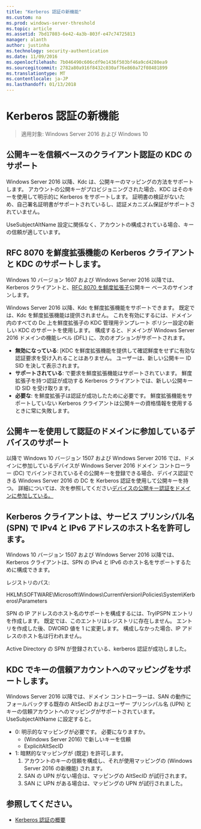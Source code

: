 ```yaml
---
title: "Kerberos 認証の新機能"
ms.custom: na
ms.prod: windows-server-threshold
ms.topic: article
ms.assetid: 7bd17803-6e42-4a3b-803f-e47c74725813
manager: alanth
author: justinha
ms.technology: security-authentication
ms.date: 11/09/2016
ms.openlocfilehash: 7b046490c606cdf9e1436f503bf46a9cd4280ea9
ms.sourcegitcommit: 2782a80a916f8432c030af76e860a72f08481899
ms.translationtype: MT
ms.contentlocale: ja-JP
ms.lasthandoff: 01/13/2018
---
```

# <a name="whats-new-in-kerberos-authentication"></a>Kerberos 認証の新機能

>適用対象: Windows Server 2016 および Windows 10

## <a name="kdc-support-for-public-key-trust-based-client-authentication"></a>公開キーを信頼ベースのクライアント認証の KDC のサポート

Windows Server 2016 以降、Kdc は、公開キーのマッピングの方法をサポートします。 アカウントの公開キーがプロビジョニングされた場合、KDC はそのキーを使用して明示的に Kerberos をサポートします。 証明書の検証がないため、自己署名証明書がサポートされているし、認証メカニズム保証がサポートされていません。

UseSubjectAltName 設定に関係なく、アカウントの構成されている場合、キーの信頼が適しています。

## <a name="kerberos-client-and-kdc-support-for-rfc-8070-pkinit-freshness-extension"></a>RFC 8070 を鮮度拡張機能の Kerberos クライアントと KDC のサポートします。

Windows 10 バージョン 1607 および Windows Server 2016 以降では、Kerberos クライアントと、[RFC 8070 を鮮度拡張子](https://datatracker.ietf.org/doc/draft-ietf-kitten-pkinit-freshness/)公開キー ベースのサインオンします。 

Windows Server 2016 以降、Kdc を鮮度拡張機能をサポートできます。 既定では、Kdc を鮮度拡張機能は提供されません。 これを有効にするには、ドメイン内のすべての Dc 上を鮮度拡張子の KDC 管理用テンプレート ポリシー設定の新しい KDC のサポートを使用します。 構成すると、ドメインが Windows Server 2016 ドメインの機能レベル (DFL) に、次のオプションがサポートされます。

- **無効になっている**: [KDC を鮮度拡張機能を提供して確認鮮度をせずに有効な認証要求を受け入れることはありません。 ユーザーは、新しい公開キー ID SID を決して表示されます。
- **サポートされている**: で要求を鮮度拡張機能はサポートされています。 鮮度拡張子を持つ認証が成功する Kerberos クライアントでは、新しい公開キー ID SID を受け取ります。
- **必要な**: を鮮度拡張子は認証が成功したために必要です。 鮮度拡張機能をサポートしていない Kerberos クライアントは公開キーの資格情報を使用するときに常に失敗します。

## <a name="domain-joined-device-support-for-authentication-using-public-key"></a>公開キーを使用して認証のドメインに参加しているデバイスのサポート

以降で Windows 10 バージョン 1507 および Windows Server 2016 では、ドメインに参加しているデバイスが Windows Server 2016 ドメイン コントローラー (DC) でバインドされているその公開キーを登録できる場合、デバイス認証できる Windows Server 2016 の DC を Kerberos 認証を使用して公開キーを持つ。 詳細については、次を参照してください[デバイスの公開キー認証をドメインに参加している。](Domain-joined-Device-Public-Key-Authentication.md)

## <a name="kerberos-clients-allow-ipv4-and-ipv6-address-hostnames-in-service-principal-names-spns"></a>Kerberos クライアントは、サービス プリンシパル名 (SPN) で IPv4 と IPv6 アドレスのホスト名を許可します。

Windows 10 バージョン 1507 および Windows Server 2016 以降では、Kerberos クライアントは、SPN の IPv4 と IPv6 のホスト名をサポートするために構成できます。 

レジストリのパス:

HKLM\SOFTWARE\Microsoft\Windows\CurrentVersion\Policies\System\Kerberos\Parameters

SPN の IP アドレスのホスト名のサポートを構成するには、TryIPSPN エントリを作成します。 既定では、このエントリはレジストリに存在しません。 エントリを作成した後、DWORD 値を 1 に変更します。 構成しなかった場合、IP アドレスのホスト名は行われません。

Active Directory の SPN が登録されている、kerberos 認証が成功しました。 

## <a name="kdc-support-for-key-trust-account-mapping"></a>KDC でキーの信頼アカウントへのマッピングをサポートします。

Windows Server 2016 以降では、ドメイン コントローラーは、SAN の動作にフォールバックする既存の AltSecID およびユーザー プリンシパル名 (UPN) とキーの信頼アカウントへのマッピングがサポートされています。 UseSubjectAltName に設定すると。

- 0: 明示的なマッピングが必要です。 必要になりますか。
    - (Windows Server 2016) で新しいキーを信頼
    - ExplicitAltSecID
- 1: 暗黙的なマッピングが (既定) を許可します。
    1. アカウントのキーの信頼を構成し、それが使用マッピングの (Windows Server 2016 の新機能) されます。
    2. SAN の UPN がない場合は、マッピングの AltSecID が試行されます。
    3. SAN に UPN がある場合は、マッピングの UPN が試行されました。

## <a name="see-also"></a>参照してください。

- [Kerberos 認証の概要](kerberos-authentication-overview.md)
